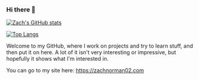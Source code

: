 ### Hi there 👋

[![Zach's GitHub stats](https://github-readme-stats-iota-gray.vercel.app/api?username=zachnorman02&count_private=true&show_icons=true&include_all_commits=true)](https://github.com/zachnorman02/github-readme-stats)

[![Top Langs](https://github-readme-stats-iota-gray.vercel.app/api/top-langs/?username=zachnorman02&langs_count=10&layout=compact)](https://github.com/zachnorman02/github-readme-stats)

Welcome to my GitHub, where I work on projects and try to learn stuff, and then put it on here. A lot of it isn't very interesting or impressive, but hopefully it shows what I'm interested in.

You can go to my site here: https://zachnorman02.com
